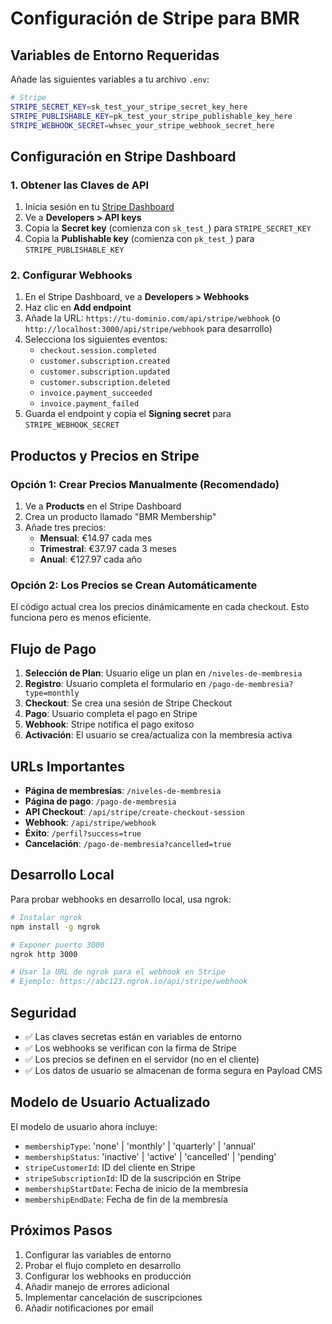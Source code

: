 # Configuración de Stripe para BMR

## Variables de Entorno Requeridas

Añade las siguientes variables a tu archivo `.env`:

```bash
# Stripe
STRIPE_SECRET_KEY=sk_test_your_stripe_secret_key_here
STRIPE_PUBLISHABLE_KEY=pk_test_your_stripe_publishable_key_here  
STRIPE_WEBHOOK_SECRET=whsec_your_stripe_webhook_secret_here
```

## Configuración en Stripe Dashboard

### 1. Obtener las Claves de API

1. Inicia sesión en tu [Stripe Dashboard](https://dashboard.stripe.com)
2. Ve a **Developers > API keys**
3. Copia la **Secret key** (comienza con `sk_test_`) para `STRIPE_SECRET_KEY`
4. Copia la **Publishable key** (comienza con `pk_test_`) para `STRIPE_PUBLISHABLE_KEY`

### 2. Configurar Webhooks

1. En el Stripe Dashboard, ve a **Developers > Webhooks**
2. Haz clic en **Add endpoint**
3. Añade la URL: `https://tu-dominio.com/api/stripe/webhook` (o `http://localhost:3000/api/stripe/webhook` para desarrollo)
4. Selecciona los siguientes eventos:
   - `checkout.session.completed`
   - `customer.subscription.created`
   - `customer.subscription.updated`
   - `customer.subscription.deleted`
   - `invoice.payment_succeeded`
   - `invoice.payment_failed`
5. Guarda el endpoint y copia el **Signing secret** para `STRIPE_WEBHOOK_SECRET`

## Productos y Precios en Stripe

### Opción 1: Crear Precios Manualmente (Recomendado)

1. Ve a **Products** en el Stripe Dashboard
2. Crea un producto llamado "BMR Membership"
3. Añade tres precios:
   - **Mensual**: €14.97 cada mes
   - **Trimestral**: €37.97 cada 3 meses
   - **Anual**: €127.97 cada año

### Opción 2: Los Precios se Crean Automáticamente

El código actual crea los precios dinámicamente en cada checkout. Esto funciona pero es menos eficiente.

## Flujo de Pago

1. **Selección de Plan**: Usuario elige un plan en `/niveles-de-membresia`
2. **Registro**: Usuario completa el formulario en `/pago-de-membresia?type=monthly`
3. **Checkout**: Se crea una sesión de Stripe Checkout
4. **Pago**: Usuario completa el pago en Stripe
5. **Webhook**: Stripe notifica el pago exitoso
6. **Activación**: El usuario se crea/actualiza con la membresía activa

## URLs Importantes

- **Página de membresías**: `/niveles-de-membresia`
- **Página de pago**: `/pago-de-membresia`
- **API Checkout**: `/api/stripe/create-checkout-session`
- **Webhook**: `/api/stripe/webhook`
- **Éxito**: `/perfil?success=true`
- **Cancelación**: `/pago-de-membresia?cancelled=true`

## Desarrollo Local

Para probar webhooks en desarrollo local, usa ngrok:

```bash
# Instalar ngrok
npm install -g ngrok

# Exponer puerto 3000
ngrok http 3000

# Usar la URL de ngrok para el webhook en Stripe
# Ejemplo: https://abc123.ngrok.io/api/stripe/webhook
```

## Seguridad

- ✅ Las claves secretas están en variables de entorno
- ✅ Los webhooks se verifican con la firma de Stripe
- ✅ Los precios se definen en el servidor (no en el cliente)
- ✅ Los datos de usuario se almacenan de forma segura en Payload CMS

## Modelo de Usuario Actualizado

El modelo de usuario ahora incluye:

- `membershipType`: 'none' | 'monthly' | 'quarterly' | 'annual'
- `membershipStatus`: 'inactive' | 'active' | 'cancelled' | 'pending'
- `stripeCustomerId`: ID del cliente en Stripe
- `stripeSubscriptionId`: ID de la suscripción en Stripe
- `membershipStartDate`: Fecha de inicio de la membresía
- `membershipEndDate`: Fecha de fin de la membresía

## Próximos Pasos

1. Configurar las variables de entorno
2. Probar el flujo completo en desarrollo
3. Configurar los webhooks en producción
4. Añadir manejo de errores adicional
5. Implementar cancelación de suscripciones
6. Añadir notificaciones por email